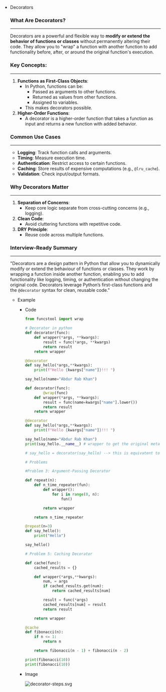- Decorators
    
    ### **What Are Decorators?**
    
    ---
    
    Decorators are a powerful and flexible way to **modify or extend the behavior of functions or classes** without permanently altering their code. They allow you to "wrap" a function with another function to add functionality before, after, or around the original function's execution.
    
    ### **Key Concepts**:
    
    ---
    
    1. **Functions as First-Class Objects**:
        - In Python, functions can be:
            - Passed as arguments to other functions.
            - Returned as values from other functions.
            - Assigned to variables.
        - This makes decorators possible.
    2. **Higher-Order Functions**:
        - A decorator is a higher-order function that takes a function as input and returns a new function with added behavior.
        
    
    ### **Common Use Cases**
    
    ---
    
    - **Logging**: Track function calls and arguments.
    - **Timing**: Measure execution time.
    - **Authentication**: Restrict access to certain functions.
    - **Caching**: Store results of expensive computations (e.g., `@lru_cache`).
    - **Validation**: Check input/output formats.
    
    ### **Why Decorators Matter**
    
    ---
    
    1. **Separation of Concerns**:
        - Keep core logic separate from cross-cutting concerns (e.g., logging).
    2. **Clean Code**:
        - Avoid cluttering functions with repetitive code.
    3. **DRY Principle**:
        - Reuse code across multiple functions.
        
    
    ### **Interview-Ready Summary**
    
    ---
    
    "Decorators are a design pattern in Python that allow you to dynamically modify or extend the behaviour of functions or classes. They work by wrapping a function inside another function, enabling you to add functionality like logging, timing, or authentication without changing the original code. Decorators leverage Python’s first-class functions and the `@decorator` syntax for clean, reusable code."
    
    - Example
        - Code
            
            ```python
            from funcstool import wrap
            
            # Decorator in python
            def decorator(func):
                def wrapper(*args, **kwargs):
                    result = func(*args, **kwargs)
                    return result
                return wrapper
            
            @decorator
            def say_hello(*args,**kwargs):
                print(f"Hello {kwargs["name"]}!!! ")
            
            say_hello(name="Abdur Rab Khan")
            
            def decorator(func):
            		@wrap(func)
                def wrapper(*args, **kwargs):
                    result = func(name=kwargs["name"].lower())
                    return result
                return wrapper
            
            @decorator
            def say_hello(*args,**kwargs):
                print(f"Hello {kwargs["name"]}!!! ")
            
            say_hello(name="Abdur Rab Khan")
            print(say_hello.__name__) # wrapper to get the original meta data of function we have to use wrap from functools
            
            # say_hello = decorator(say_hello) --> this is equivatent to this like say_hello()
            
            # Problems
            
            #Problem 3: Argument-Passing Decorator
            
            def repeat(n):
                def n_time_repeater(fun):
                    def wrapper():
                        for i in range(0, n):
                            fun()
            
                    return wrapper
            
                return n_time_repeater
            
            @repeat(n=3)
            def say_hello():
                print("Hello")
            
            say_hello()
            
            # Problem 5: Caching Decorator
            
            def cache(func):
                cached_results = {}
            
                def wrapper(*args,**kwargs):
                    num, = args
                    if cached_results.get(num):
                        return cached_results[num]
            
                    result = func(*args)
                    cached_results[num] = result
                    return result
            
                return wrapper
            
            @cache
            def fibonacci(n):
                if n <= 1:
                    return n
            
                return fibonacci(n - 1) + fibonacci(n - 2)
            
            print(fibonacci(10))
            print(fibonacci(10))
            ```
            
        - Image
            
            ![decorator-steps.svg](attachment:2cec79f8-a613-492a-81e5-e6da9ef12230:decorator-steps.svg)